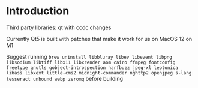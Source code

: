 # Introduction 
Third party libraries: qt with ccdc changes

Currently Qt5 is built with patches that make it work for us on MacOS 12 on M1

Suggest running `brew uninstall libbluray libev libevent libpng libsodium libtiff libx11 libxrender aom cairo ffmpeg fontconfig freetype gnutls gobject-introspection harfbuzz jpeg-xl leptonica libass libxext little-cms2 midnight-commander nghttp2 openjpeg s-lang tesseract unbound webp zeromq` before building

